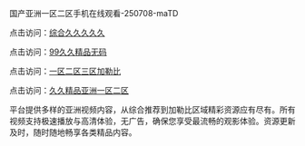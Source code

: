 国产亚洲一区二区手机在线观看-250708-maTD

点击访问：<a href="https://heiliao2dmwwy.pages.dev">综合久久久久久</a>

点击访问：<a href="https://heiliaoll4qsx.pages.dev">99久久精品无码</a>

点击访问：<a href="https://heiliaowzu4ur.pages.dev">一区二区三区加勒比</a>

点击访问：<a href="https://heiliaozj3tjd.pages.dev">久久精品亚洲一区二区</a>

平台提供多样的亚洲视频内容，从综合推荐到加勒比区域精彩资源应有尽有。所有视频支持极速播放与高清体验，无广告，确保您享受最流畅的观影体验。资源更新及时，随时随地畅享各类精品内容。

<span style="display:none;">[Canonical link](https://github.com/lvs20250708/lvs07 ）</span>
